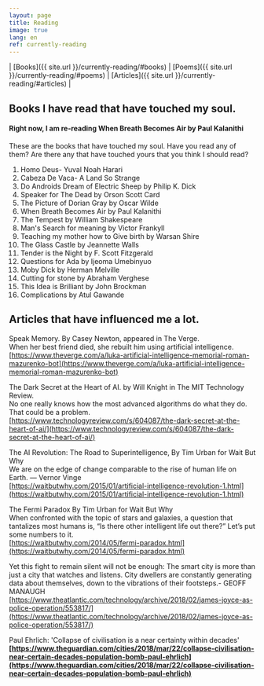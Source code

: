 ```yaml
---
layout: page
title: Reading
image: true
lang: en
ref: currently-reading
---
```

| [Books]({{ site.url }}/currently-reading/#books)  | [Poems]({{ site.url }}/currently-reading/#poems)   | [Articles]({{ site.url }}/currently-reading/#articles) |

<h2 class="hover-underline-animation" id="books">Books I have read that have touched my soul.</h2>

<h4>Right now, I am re-reading <span class="hover-underline-animation" id="books"> When Breath Becomes Air by Paul Kalanithi</span></h4>

These are the books that have touched my soul. Have you read any of them? Are there any that have touched yours that you think I should read?

1. Homo Deus- Yuval Noah Harari
2. Cabeza De Vaca- A Land So Strange
3. Do Androids Dream of Electric Sheep by Philip K. Dick
4. Speaker for The Dead by Orson Scott Card
5. The Picture of Dorian Gray by Oscar Wilde
6. When Breath Becomes Air by Paul Kalanithi
7. The Tempest by William Shakespeare
8. Man's Search for meaning by Victor Frankyll
9. Teaching my mother how to Give birth by Warsan Shire
10. The Glass Castle by Jeannette Walls
11. Tender is the Night by F. Scott Fitzgerald
12. Questions for Ada by Ijeoma Umebinyuo
13. Moby Dick by Herman Melville
14. Cutting for stone by Abraham Verghese
15. This Idea is Brilliant by John Brockman
16. Complications by Atul Gawande

<h2 class="hover-underline-animation" id="articles"> Articles that have influenced me a lot. </h2>

Speak Memory. By Casey Newton, appeared in The Verge.<br>
When her best friend died, she rebuilt him using artificial intelligence.<br>
[https://www.theverge.com/a/luka-artificial-intelligence-memorial-roman-mazurenko-bot](https://www.theverge.com/a/luka-artificial-intelligence-memorial-roman-mazurenko-bot)

The Dark Secret at the Heart of AI. by Will Knight in The MIT Technology Review.<br>
No one really knows how the most advanced algorithms do what they do. That could be a problem.<br>
[https://www.technologyreview.com/s/604087/the-dark-secret-at-the-heart-of-ai/](https://www.technologyreview.com/s/604087/the-dark-secret-at-the-heart-of-ai/)

The AI Revolution: The Road to Superintelligence, By Tim Urban for Wait But Why<br>
We are on the edge of change comparable to the rise of human life on Earth. — Vernor Vinge<br>
[https://waitbutwhy.com/2015/01/artificial-intelligence-revolution-1.html](https://waitbutwhy.com/2015/01/artificial-intelligence-revolution-1.html)

The Fermi Paradox By Tim Urban for Wait But Why<br>
When confronted with the topic of stars and galaxies, a question that tantalizes most humans is, “Is there other intelligent life out there?” Let’s put some numbers to it.<br>
[https://waitbutwhy.com/2014/05/fermi-paradox.html](https://waitbutwhy.com/2014/05/fermi-paradox.html)


Yet this fight to remain silent will not be enough: The smart city is more than just a city that watches and listens. City dwellers are constantly generating data about themselves, down to the vibrations of their footsteps.- GEOFF MANAUGH  <br>
[https://www.theatlantic.com/technology/archive/2018/02/james-joyce-as-police-operation/553817/](https://www.theatlantic.com/technology/archive/2018/02/james-joyce-as-police-operation/553817/)

Paul Ehrlich: 'Collapse of civilisation is a near certainty within decades'<b>
[https://www.theguardian.com/cities/2018/mar/22/collapse-civilisation-near-certain-decades-population-bomb-paul-ehrlich](https://www.theguardian.com/cities/2018/mar/22/collapse-civilisation-near-certain-decades-population-bomb-paul-ehrlich)
